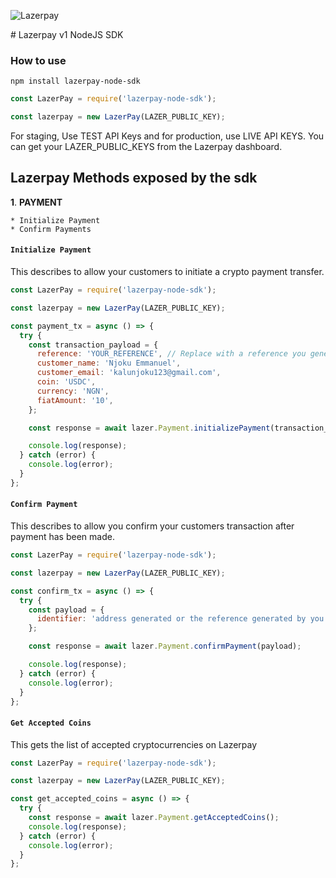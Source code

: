 <p>
<img title="Lazerpay" src="https://www.lazerpay.finance/_next/image?url=%2Fimages%2Flogo-blue-variant.svg&w=1920&q=75" />
</p>
# Lazerpay v1 NodeJS SDK

### How to use

`npm install lazerpay-node-sdk`

```javascript
const LazerPay = require('lazerpay-node-sdk');

const lazerpay = new LazerPay(LAZER_PUBLIC_KEY);
```

For staging, Use TEST API Keys and for production, use LIVE API KEYS.
You can get your LAZER_PUBLIC_KEYS from the Lazerpay dashboard.

## Lazerpay Methods exposed by the sdk

**1**. **PAYMENT**

    * Initialize Payment
    * Confirm Payments

#### `Initialize Payment`

This describes to allow your customers to initiate a crypto payment transfer.

```javascript
const LazerPay = require('lazerpay-node-sdk');

const lazerpay = new LazerPay(LAZER_PUBLIC_KEY);

const payment_tx = async () => {
  try {
    const transaction_payload = {
      reference: 'YOUR_REFERENCE', // Replace with a reference you generated
      customer_name: 'Njoku Emmanuel',
      customer_email: 'kalunjoku123@gmail.com',
      coin: 'USDC',
      currency: 'NGN',
      fiatAmount: '10',
    };

    const response = await lazer.Payment.initializePayment(transaction_payload);

    console.log(response);
  } catch (error) {
    console.log(error);
  }
};
```

#### `Confirm Payment`

This describes to allow you confirm your customers transaction after payment has been made.

```javascript
const LazerPay = require('lazerpay-node-sdk');

const lazerpay = new LazerPay(LAZER_PUBLIC_KEY);

const confirm_tx = async () => {
  try {
    const payload = {
      identifier: 'address generated or the reference generated by you from initializing payment',
    };

    const response = await lazer.Payment.confirmPayment(payload);

    console.log(response);
  } catch (error) {
    console.log(error);
  }
};
```

#### `Get Accepted Coins`

This gets the list of accepted cryptocurrencies on Lazerpay

```javascript
const LazerPay = require('lazerpay-node-sdk');

const lazerpay = new LazerPay(LAZER_PUBLIC_KEY);

const get_accepted_coins = async () => {
  try {
    const response = await lazer.Payment.getAcceptedCoins();
    console.log(response);
  } catch (error) {
    console.log(error);
  }
};
```
